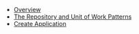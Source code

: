 - [Overview](overview.md)
- [The Repository and Unit of Work Patterns](repository-and-unit-of-work-patterns.md)
- [Create Application](create-application.md)


